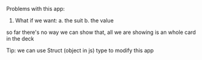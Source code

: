 Problems with this app:

1. What if we want:
   a. the suit
   b. the value

so far there's no way we can show that, all we are showing is an whole card in the deck

Tip: we can use Struct (object in js) type to modify this app
